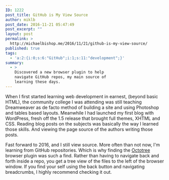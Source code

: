 ```yaml
---
ID: 1222
post_title: GitHub is My View Source
author: miklb
post_date: 2016-11-21 05:47:49
post_excerpt: ""
layout: post
permalink: >
  http://michaelbishop.me/2016/11/21/github-is-my-view-source/
published: true
tags:
  - 'a:2:{i:0;s:6:"GitHub";i:1;s:11:"development";}'
summary:
  - >
    Discovered a new browser plugin to help
    navigate GitHub repos, my main source of
    learning these days.
---
```

When I first started learning web development in earnest, (beyond basic HTML), the community college I was attending was still teaching Dreamweaver as de facto method of building a site and using Photoshop and tables based layouts. Meanwhile I had launched my first blog with WordPress, fresh off the 1.5 release that brought full themes, XHTML and CSS. Reading blog posts on the subjects was basically the way I learned those skills. And viewing the page source of the authors writing those posts.

Fast forward to 2016, and I still view source. More often than not now, I'm learning from GitHub repositories. Which is why finding the [Octotree](https://github.com/buunguyen/octotree) browser plugin was such a find. Rather than having to navigate back and forth inside a repo, you get a tree view of the files to the left of the browser window. If you find your self using the back button and navigating breadcrumbs, I highly recommend checking it out.

<a href="https://brid.gy/publish/twitter"></a>